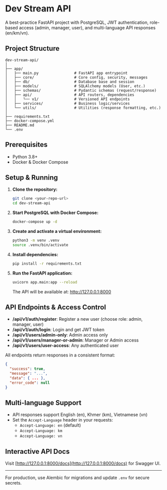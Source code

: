 # Dev Stream API

A best-practice FastAPI project with PostgreSQL, JWT authentication, role-based access (admin, manager, user), and multi-language API responses (en/km/vn).

## Project Structure
```
dev-stream-api/
│
├── app/
│   ├── main.py                # FastAPI app entrypoint
│   ├── core/                  # Core config, security, messages
│   ├── db/                    # Database base and session
│   ├── models/                # SQLAlchemy models (User, etc.)
│   ├── schemas/               # Pydantic schemas (request/response)
│   ├── api/                   # API routers, dependencies
│   │   └── v1/                # Versioned API endpoints
│   ├── services/              # Business logic/services
│   └── utils/                 # Utilities (response formatting, etc.)
│
├── requirements.txt
├── docker-compose.yml
├── README.md
└── .env
```

## Prerequisites
- Python 3.8+
- Docker & Docker Compose

## Setup & Running
1. **Clone the repository:**
    ```sh
    git clone <your-repo-url>
    cd dev-stream-api
    ```
2. **Start PostgreSQL with Docker Compose:**
    ```sh
    docker-compose up -d
    ```
3. **Create and activate a virtual environment:**
    ```sh
    python3 -m venv .venv
    source .venv/bin/activate
    ```
4. **Install dependencies:**
    ```sh
    pip install -r requirements.txt
    ```
5. **Run the FastAPI application:**
    ```sh
    uvicorn app.main:app --reload
    ```
    The API will be available at: http://127.0.0.1:8000

## API Endpoints & Access Control
- **/api/v1/auth/register**: Register a new user (choose role: admin, manager, user)
- **/api/v1/auth/login**: Login and get JWT token
- **/api/v1/users/admin-only**: Admin access only
- **/api/v1/users/manager-or-admin**: Manager or Admin access
- **/api/v1/users/user-access**: Any authenticated user

All endpoints return responses in a consistent format:
```json
{
  "success": true,
  "message": "...",
  "data": { ... },
  "error_code": null
}
```

## Multi-language Support
- API responses support English (en), Khmer (km), Vietnamese (vn)
- Set the `Accept-Language` header in your requests:
    - `Accept-Language: en` (default)
    - `Accept-Language: km`
    - `Accept-Language: vn`

## Interactive API Docs
Visit [http://127.0.0.1:8000/docs](http://127.0.0.1:8000/docs) for Swagger UI.

---
For production, use Alembic for migrations and update `.env` for secure secrets.
